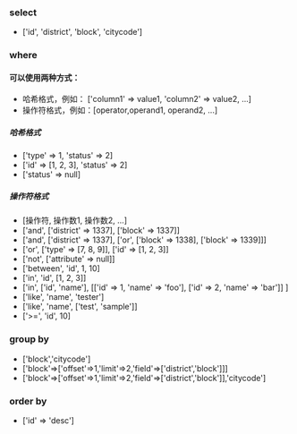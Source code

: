 ### select
*   ['id', 'district', 'block', 'citycode']

### where
#### 可以使用两种方式：
*    哈希格式，例如： ['column1' => value1, 'column2' => value2, ...]
*    操作符格式，例如：[operator,operand1, operand2, ...]

##### 哈希格式
*   ['type' => 1, 'status' => 2]
*   ['id' => [1, 2, 3], 'status' => 2]
*   ['status' => null]

##### 操作符格式
*   [操作符, 操作数1, 操作数2, ...]
*   ['and', ['district' => 1337], ['block' => 1337]] 
*   ['and', ['district' => 1337], ['or', ['block' => 1338], ['block' => 1339]]] 
*   ['or', ['type' => [7, 8, 9]], ['id' => [1, 2, 3]]
*   ['not', ['attribute' => null]]
*   ['between', 'id', 1, 10]
*   ['in', 'id', [1, 2, 3]]
*   ['in', ['id', 'name'], [['id' => 1, 'name' => 'foo'], ['id' => 2, 'name' => 'bar']] ]
*   ['like', 'name', 'tester']
*   ['like', 'name', ['test', 'sample']]
*   ['>=', 'id', 10]

### group by
*   ['block','citycode']
*   ['block'=>['offset'=>1,'limit'=>2,'field'=>['district','block']]]
*   ['block'=>['offset'=>1,'limit'=>2,'field'=>['district','block']],'citycode']

### order by
*   ['id' => 'desc']
